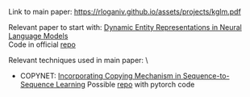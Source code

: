 Link to main paper: https://rloganiv.github.io/assets/projects/kglm.pdf

Relevant paper to start with: [Dynamic Entity Representations in Neural Language Models](https://www.aclweb.org/anthology/D17-1195.pdf) \
Code in official [repo](https://github.com/jiyfeng/entitynlm)

Relevant techniques used in main paper: \
* COPYNET: [Incorporating Copying Mechanism in Sequence-to-Sequence Learning](https://www.aclweb.org/anthology/P16-1154.pdf) Possible [repo](https://github.com/mjc92/CopyNet) with pytorch code 

